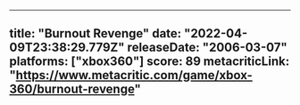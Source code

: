 
---
title: "Burnout Revenge"
date: "2022-04-09T23:38:29.779Z"
releaseDate: "2006-03-07"
platforms: ["xbox360"]
score: 89
metacriticLink: "https://www.metacritic.com/game/xbox-360/burnout-revenge"
---
